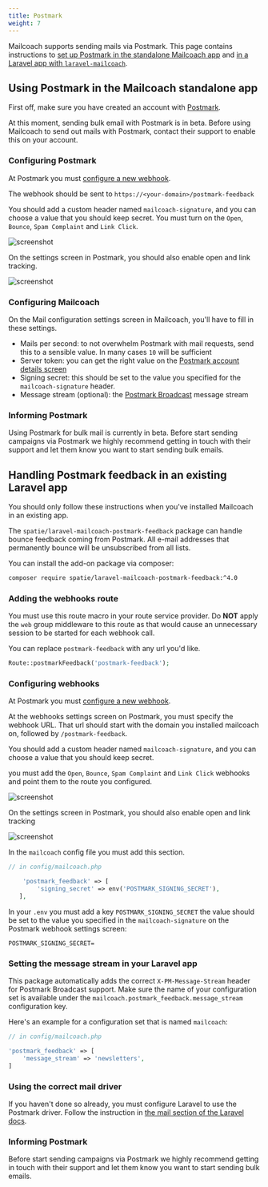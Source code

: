 ```yaml
---
title: Postmark
weight: 7
---
```


Mailcoach supports sending mails via Postmark. This page contains instructions to [set up Postmark in the standalone Mailcoach app](/docs/laravel-mailcoach/v4/mail-configuration/postmark#using-postmark-in-the-mailcoach-standalone-app) and [in a Laravel app with `laravel-mailcoach`](/docs/laravel-mailcoach/v4/mail-configuration/postmark#handling-mailgun-feedback-in-an-existing-laravel-app).

## Using Postmark in the Mailcoach standalone app

First off, make sure you have created an account with [Postmark](https://postmarkapp.com).

At this moment, sending bulk email with Postmark is in beta. Before using Mailcoach to send out mails with Postmark, contact their support to enable this on your account.

### Configuring Postmark

At Postmark you must [configure a new webhook](https://postmarkapp.com/support/article/1067-how-do-i-enable-delivery-webhooks).

The webhook should be sent to `https://<your-domain>/postmark-feedback`

You should add a custom header named `mailcoach-signature`, and you can choose a value that you should keep secret. You must turn on the `Open`, `Bounce`, `Spam Complaint` and `Link Click`.

![screenshot](/docs/laravel-mailcoach/v4/images/postmark/postmark-webhooks.png)

On the settings screen in Postmark, you should also enable open and link tracking.

![screenshot](/docs/laravel-mailcoach/v4/images/postmark/postmark-tracking.png)

### Configuring Mailcoach

On the Mail configuration settings screen in Mailcoach, you'll have to fill in these settings.

- Mails per second: to not overwhelm Postmark with mail requests, send this to a sensible value. In many cases `10` will be sufficient
- Server token: you can get the right value on the [Postmark account details screen](https://account.postmarkapp.com/account/edit)
- Signing secret: this should be set to the value you specified for the `mailcoach-signature` header.
- Message stream (optional): the [Postmark Broadcast](https://postmarkapp.com/message-streams) message stream

### Informing Postmark

Using Postmark for bulk mail is currently in beta. Before start sending campaigns via Postmark we highly recommend getting in touch with their support and let them know you want to start sending bulk emails.

## Handling Postmark feedback in an existing Laravel app

You should only follow these instructions when you've installed Mailcoach in an existing app.

The `spatie/laravel-mailcoach-postmark-feedback` package can handle bounce feedback coming from Postmark. All e-mail addresses that permanently bounce will be unsubscribed from all lists.

You can install the add-on package via composer:

```bash
composer require spatie/laravel-mailcoach-postmark-feedback:^4.0
```

### Adding the webhooks route

You must use this route macro in your route service provider. Do **NOT** apply the `web` group middleware to this route as that would cause an unnecessary session to be started for each webhook call.

You can replace `postmark-feedback` with any url you'd like.


```php
Route::postmarkFeedback('postmark-feedback');
```

### Configuring webhooks

At Postmark you must [configure a new webhook](https://postmarkapp.com/support/article/1067-how-do-i-enable-delivery-webhooks).

At the webhooks settings screen on Postmark, you must specify the webhook URL. That url should start with the domain you installed mailcoach on, followed by `/postmark-feedback`.

You should add a custom header named `mailcoach-signature`, and you can choose a value that you should keep secret.

you must add the `Open`, `Bounce`, `Spam Complaint` and `Link Click` webhooks and point them to the route you configured.

![screenshot](/docs/laravel-mailcoach/v4/images/postmark/postmark-webhooks.png)

On the settings screen in Postmark, you should also enable open and link tracking

![screenshot](/docs/laravel-mailcoach/v4/images/postmark/postmark-tracking.png)


In the `mailcoach` config file you must add this section.

```php
// in config/mailcoach.php

    'postmark_feedback' => [
        'signing_secret' => env('POSTMARK_SIGNING_SECRET'),
   ],
```

In your `.env` you must add a key `POSTMARK_SIGNING_SECRET` the value should be set to the value you specified in the `mailcoach-signature` on the Postmark webhook settings screen:

```
POSTMARK_SIGNING_SECRET=
```

### Setting the message stream in your Laravel app

This package automatically adds the correct `X-PM-Message-Stream` header for Postmark Broadcast support. Make sure the name of your configuration set is available under the `mailcoach.postmark_feedback.message_stream` configuration key.

Here's an example for a configuration set that is named `mailcoach`:

```php
// in config/mailcoach.php

'postmark_feedback' => [
    'message_stream' => 'newsletters',
]

```

### Using the correct mail driver

If you haven't done so already, you must configure Laravel to use the Postmark driver. Follow the instruction in [the mail section of the Laravel docs](https://laravel.com/docs/7.x/mail#driver-prerequisites).

### Informing Postmark

Before start sending campaigns via Postmark we highly recommend getting in touch with their support and let them know you want to start sending bulk emails.


